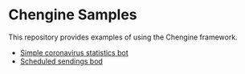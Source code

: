 # Chengine Samples

This repository provides examples of using the Chengine framework.

- [Simple coronavirus statistics bot](https://github.com/mikheevshow/chengine-samples/tree/master/telegram-corona-virus-bot)
- [Scheduled sendings bod](https://github.com/mikheevshow/chengine-samples/tree/master/telegram-scheduled-sendings)
